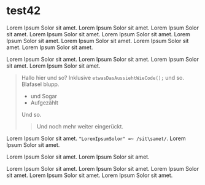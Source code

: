 # test42

Lorem Ipsum Solor sit amet. Lorem Ipsum Solor sit amet. Lorem Ipsum Solor sit amet. Lorem Ipsum Solor sit amet. Lorem Ipsum Solor sit amet. Lorem Ipsum Solor sit amet. Lorem Ipsum Solor sit amet. Lorem Ipsum Solor sit amet. Lorem Ipsum Solor sit amet. 

Lorem Ipsum Solor sit amet. Lorem Ipsum Solor sit amet. Lorem Ipsum Solor sit amet. Lorem Ipsum Solor sit amet. 

> Hallo hier und so? Inklusive `etwasDasAussiehtWieCode();` und so.
> Blafasel blupp.
> - und Sogar
> - Aufgezählt
> 
> Und so.
> > Und noch mehr weiter eingerückt.

Lorem Ipsum Solor sit amet. `"LoremIpsumSolor" =~ /sit\samet/`. Lorem Ipsum Solor sit amet. 

Lorem Ipsum Solor sit amet. Lorem Ipsum Solor sit amet. 


Lorem Ipsum Solor sit amet. Lorem Ipsum Solor sit amet. Lorem Ipsum Solor sit amet. Lorem Ipsum Solor sit amet. Lorem Ipsum Solor sit amet. 
